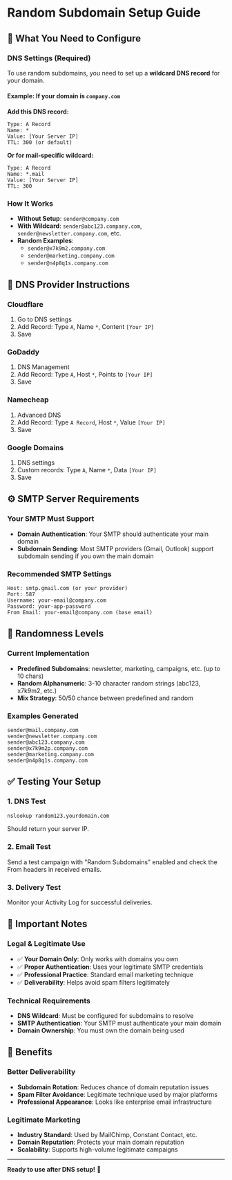 # Random Subdomain Setup Guide

## 🎯 What You Need to Configure

### DNS Settings (Required)
To use random subdomains, you need to set up a **wildcard DNS record** for your domain.

#### Example: If your domain is `company.com`

**Add this DNS record:**
```
Type: A Record
Name: *
Value: [Your Server IP]
TTL: 300 (or default)
```

**Or for mail-specific wildcard:**
```
Type: A Record  
Name: *.mail
Value: [Your Server IP]
TTL: 300
```

### How It Works
- **Without Setup**: `sender@company.com`
- **With Wildcard**: `sender@abc123.company.com`, `sender@newsletter.company.com`, etc.
- **Random Examples**: 
  - `sender@x7k9m2.company.com`
  - `sender@marketing.company.com`
  - `sender@n4p8q1s.company.com`

## 🔧 DNS Provider Instructions

### Cloudflare
1. Go to DNS settings
2. Add Record: Type `A`, Name `*`, Content `[Your IP]`
3. Save

### GoDaddy
1. DNS Management
2. Add Record: Type `A`, Host `*`, Points to `[Your IP]`
3. Save

### Namecheap
1. Advanced DNS
2. Add Record: Type `A Record`, Host `*`, Value `[Your IP]`
3. Save

### Google Domains
1. DNS settings
2. Custom records: Type `A`, Name `*`, Data `[Your IP]`
3. Save

## ⚙️ SMTP Server Requirements

### Your SMTP Must Support
- **Domain Authentication**: Your SMTP should authenticate your main domain
- **Subdomain Sending**: Most SMTP providers (Gmail, Outlook) support subdomain sending if you own the main domain

### Recommended SMTP Settings
```
Host: smtp.gmail.com (or your provider)
Port: 587
Username: your-email@company.com
Password: your-app-password
From Email: your-email@company.com (base email)
```

## 🎲 Randomness Levels

### Current Implementation
- **Predefined Subdomains**: newsletter, marketing, campaigns, etc. (up to 10 chars)
- **Random Alphanumeric**: 3-10 character random strings (abc123, x7k9m2, etc.)
- **Mix Strategy**: 50/50 chance between predefined and random

### Examples Generated
```
sender@mail.company.com
sender@newsletter.company.com  
sender@abc123.company.com
sender@x7k9m2p.company.com
sender@marketing.company.com
sender@n4p8q1s.company.com
```

## ✅ Testing Your Setup

### 1. DNS Test
```bash
nslookup random123.yourdomain.com
```
Should return your server IP.

### 2. Email Test
Send a test campaign with "Random Subdomains" enabled and check the From headers in received emails.

### 3. Delivery Test
Monitor your Activity Log for successful deliveries.

## 🚨 Important Notes

### Legal & Legitimate Use
- ✅ **Your Domain Only**: Only works with domains you own
- ✅ **Proper Authentication**: Uses your legitimate SMTP credentials  
- ✅ **Professional Practice**: Standard email marketing technique
- ✅ **Deliverability**: Helps avoid spam filters legitimately

### Technical Requirements
- **DNS Wildcard**: Must be configured for subdomains to resolve
- **SMTP Authentication**: Your SMTP must authenticate your main domain
- **Domain Ownership**: You must own the domain being used

## 🎯 Benefits

### Better Deliverability
- **Subdomain Rotation**: Reduces chance of domain reputation issues
- **Spam Filter Avoidance**: Legitimate technique used by major platforms
- **Professional Appearance**: Looks like enterprise email infrastructure

### Legitimate Marketing
- **Industry Standard**: Used by MailChimp, Constant Contact, etc.
- **Domain Reputation**: Protects your main domain reputation
- **Scalability**: Supports high-volume legitimate campaigns

---

**Ready to use after DNS setup!** 🚀